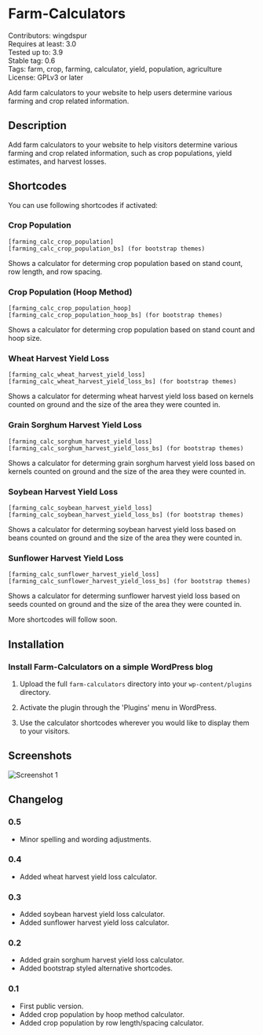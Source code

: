 # Farm-Calculators  

Contributors: wingdspur  
Requires at least: 3.0  
Tested up to: 3.9  
Stable tag: 0.6  
Tags: farm, crop, farming, calculator, yield, population, agriculture  
License: GPLv3 or later  

Add farm calculators to your website to help users determine various farming and crop related information.  

## Description  

Add farm calculators to your website to help visitors determine various farming and crop related information, such as crop populations, yield estimates, and harvest losses.  

## Shortcodes  

You can use following shortcodes if activated:

### Crop Population  
    [farming_calc_crop_population]  
    [farming_calc_crop_population_bs] (for bootstrap themes)  
Shows a calculator for determing crop population based on stand count, row length, and row spacing.  

### Crop Population (Hoop Method)  
    [farming_calc_crop_population_hoop]  
    [farming_calc_crop_population_hoop_bs] (for bootstrap themes)  
Shows a calculator for determing crop population based on stand count and hoop size.  

### Wheat Harvest Yield Loss  
    [farming_calc_wheat_harvest_yield_loss]
    [farming_calc_wheat_harvest_yield_loss_bs] (for bootstrap themes)  
Shows a calculator for determing wheat harvest yield loss based on kernels counted on ground and the size of the area they were counted in.  

### Grain Sorghum Harvest Yield Loss  
    [farming_calc_sorghum_harvest_yield_loss]
    [farming_calc_sorghum_harvest_yield_loss_bs] (for bootstrap themes)  
Shows a calculator for determing grain sorghum harvest yield loss based on kernels counted on ground and the size of the area they were counted in.  

### Soybean Harvest Yield Loss  
    [farming_calc_soybean_harvest_yield_loss]
    [farming_calc_soybean_harvest_yield_loss_bs] (for bootstrap themes)  
Shows a calculator for determing soybean harvest yield loss based on beans counted on ground and the size of the area they were counted in.  

### Sunflower Harvest Yield Loss  
    [farming_calc_sunflower_harvest_yield_loss]
    [farming_calc_sunflower_harvest_yield_loss_bs] (for bootstrap themes)  
Shows a calculator for determing sunflower harvest yield loss based on seeds counted on ground and the size of the area they were counted in.  

More shortcodes will follow soon.

## Installation  

### Install Farm-Calculators on a simple WordPress blog  

1. Upload the full `farm-calculators` directory into your `wp-content/plugins` directory.

2. Activate the plugin through the 'Plugins' menu in WordPress. 

3. Use the calculator shortcodes wherever you would like to display them to your visitors.  

## Screenshots  

![Screenshot 1](https://raw.github.com/wingdspur/farm-calculators/master/screenshot-1.png)

## Changelog  

### 0.5  
* Minor spelling and wording adjustments.

### 0.4  
* Added wheat harvest yield loss calculator.  

### 0.3  
* Added soybean harvest yield loss calculator.  
* Added sunflower harvest yield loss calculator.  

### 0.2  
* Added grain sorghum harvest yield loss calculator.   
* Added bootstrap styled alternative shortcodes.   

### 0.1  
* First public version.  
* Added crop population by hoop method calculator.  
* Added crop population by row length/spacing calculator.  

